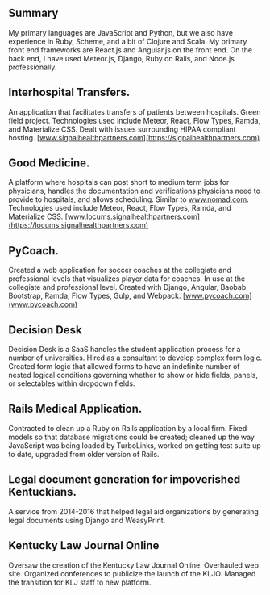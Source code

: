 ## Summary

My primary languages are JavaScript and Python, but we also have experience in Ruby, Scheme, and a bit of Clojure and Scala. My primary front end frameworks are React.js and Angular.js on the front end. On the back end, I have used Meteor.js, Django, Ruby on Rails, and Node.js professionally.

## Interhospital Transfers.

An application that facilitates transfers of patients between hospitals. Green field project. Technologies used include Meteor, React, Flow Types, Ramda, and Materialize CSS. Dealt with issues surrounding HIPAA compliant hosting. [www.signalhealthpartners.com](https://signalhealthpartners.com).

## Good Medicine.

A platform where hospitals can post short to medium term jobs for physicians, handles the documentation and verifications physicians need to provide to hospitals, and allows scheduling. Similar to www.nomad.com. Technologies used include Meteor, React, Flow Types, Ramda, and Materialize CSS. [www.locums.signalhealthpartners.com](https://locums.signalhealthpartners.com)

## PyCoach.

Created a web application for soccer coaches at the collegiate and professional levels that visualizes player data for coaches. In use at the collegiate and professional level. Created with Django, Angular, Baobab, Bootstrap, Ramda, Flow Types, Gulp, and Webpack. [www.pycoach.com](www.pycoach.com)

## Decision Desk

Decision Desk is a SaaS handles the student application process for a number of universities. Hired as a consultant to develop complex form logic. Created form logic that allowed forms to have an indefinite number of nested logical conditions governing whether to show or hide fields, panels, or selectables within dropdown fields.

## Rails Medical Application.

Contracted to clean up a Ruby on Rails application by a local firm. Fixed models so that database migrations could be created; cleaned up the way JavaScript was being loaded by TurboLinks, worked on getting test suite up to date, upgraded from older version of Rails.

## Legal document generation for impoverished Kentuckians.

A service from 2014-2016 that helped legal aid organizations by generating legal documents using Django and WeasyPrint.

## Kentucky Law Journal Online

Oversaw the creation of the Kentucky Law Journal Online. Overhauled web site. Organized conferences to publicize the launch of the KLJO. Managed the transition for KLJ staff to new platform.
